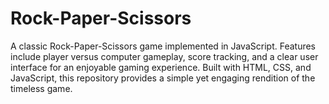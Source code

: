 # Rock-Paper-Scissors
A classic Rock-Paper-Scissors game implemented in JavaScript. Features include player versus computer gameplay, score tracking, and a clear user interface for an enjoyable gaming experience. Built with HTML, CSS, and JavaScript, this repository provides a simple yet engaging rendition of the timeless game.

